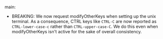 
main:

* BREAKING: We now request modifyOtherKeys when setting up the unix terminal.
  As a consequence, CTRL keys like `CTRL-C` are now reported as
  `CTRL-lower-case-c` rather than `CTRL-upper-case-C`. We do this even when
  modifyOtherKeys isn't active for the sake of overall consistency.
